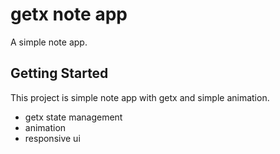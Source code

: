 # getx note app

A simple note app.

## Getting Started

This project is simple note app with getx and simple animation.

- getx state management
- animation
- responsive ui
